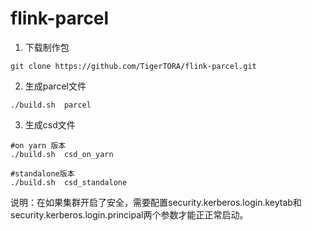 # flink-parcel
1. 下载制作包
```
git clone https://github.com/TigerTORA/flink-parcel.git
```
2. 生成parcel文件
```
./build.sh  parcel
```
3. 生成csd文件
```
#on yarn 版本
./build.sh  csd_on_yarn

#standalone版本
./build.sh  csd_standalone
```
说明：在如果集群开启了安全，需要配置security.kerberos.login.keytab和security.kerberos.login.principal两个参数才能正正常启动。
